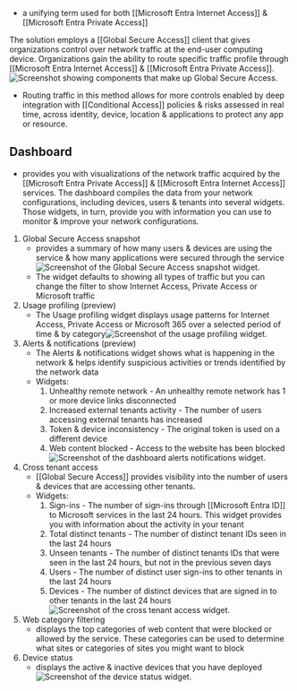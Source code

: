 - a unifying term used for both [[Microsoft Entra Internet Access]] & [[Microsoft Entra Private Access]]

The solution employs a [[Global Secure Access]] client that gives organizations control over network traffic at the end-user computing device. Organizations gain the ability to route specific traffic profile through [[Microsoft Entra Internet Access]] & [[Microsoft Entra Private Access]]. 
![Screenshot showing components that make up Global Secure Access.](https://learn.microsoft.com/en-us/training/wwl-sci/explore-access-management-capabilities/media/global-secure-access-v3.png)
- Routing traffic in this method allows for more controls enabled by deep integration with [[Conditional Access]] policies & risks assessed in real time, across identity, device, location & applications to protect any app or resource.
## Dashboard
- provides you with visualizations of the network traffic acquired by the [[Microsoft Entra Private Access]] & [[Microsoft Entra Internet Access]] services. The dashboard compiles the data from your network configurations, including devices, users & tenants into several widgets. Those widgets, in turn, provide you with information you can use to monitor & improve your network configurations.
1. Global Secure Access snapshot
	- provides a summary of how many users & devices are using the service & how many applications were secured through the service![Screenshot of the Global Secure Access snapshot widget.](https://learn.microsoft.com/en-us/training/wwl-sci/explore-access-management-capabilities/media/global-secure-access-snapshot-widget.png)
	- The widget defaults to showing all types of traffic but you can change the filter to show Internet Access, Private Access or Microsoft traffic
2. Usage profiling (preview)
	- The Usage profiling widget displays usage patterns for Internet Access, Private Access or Microsoft 365 over a selected period of time & by category![Screenshot of the usage profiling widget.](https://learn.microsoft.com/en-us/training/wwl-sci/explore-access-management-capabilities/media/dashboard-usage-profiling.png)
3. Alerts & notifications (preview)
	- The Alerts & notifications widget shows what is happening in the network & helps identify suspicious activities or trends identified by the network data
	- Widgets:
		1. Unhealthy remote network - An unhealthy remote network has 1 or more device links disconnected
		2. Increased external tenants activity - The number of users accessing external tenants has increased
		3. Token & device inconsistency - The original token is used on a different device
		4. Web content blocked - Access to the website has been blocked![Screenshot of the dashboard alerts notifications widget.](https://learn.microsoft.com/en-us/training/wwl-sci/explore-access-management-capabilities/media/dashboard-alerts-notifications.png)
4. Cross tenant access
	- [[Global Secure Access]] provides visibility into the number of users & devices that are accessing other tenants.
	- Widgets:
		1. Sign-ins - The number of sign-ins through [[Microsoft Entra ID]] to Microsoft services in the last 24 hours. This widget provides you with information about the activity in your tenant
		2. Total distinct tenants - The number of distinct tenant IDs seen in the last 24 hours
		3. Unseen tenants - The number of distinct tenants IDs that were seen in the last 24 hours, but not in the previous seven days
		4. Users - The number of distinct user sign-ins to other tenants in the last 24 hours
		5. Devices - The number of distinct devices that are signed in to other tenants in the last 24 hours![Screenshot of the cross tenant access widget.](https://learn.microsoft.com/en-us/training/wwl-sci/explore-access-management-capabilities/media/cross-tenant-access.png)
5. Web category filtering
	- displays the top categories of web content that were blocked or allowed by the service. These categories can be used to determine what sites or categories of sites you might want to block
6. Device status
	- displays the active & inactive devices that you have deployed![Screenshot of the device status widget.](https://learn.microsoft.com/en-us/training/wwl-sci/explore-access-management-capabilities/media/device-status.png)